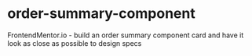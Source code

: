 # order-summary-component
FrontendMentor.io - build an order summary component card and have it look as close as possible to design specs
